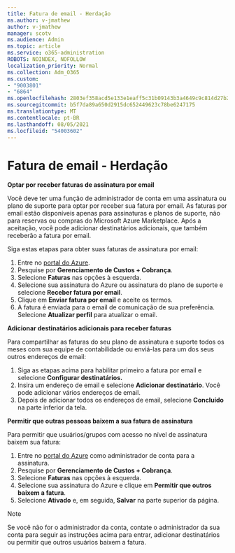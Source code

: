 ```yaml
---
title: Fatura de email - Herdação
ms.author: v-jmathew
author: v-jmathew
manager: scotv
ms.audience: Admin
ms.topic: article
ms.service: o365-administration
ROBOTS: NOINDEX, NOFOLLOW
localization_priority: Normal
ms.collection: Adm_O365
ms.custom:
- "9003801"
- "6864"
ms.openlocfilehash: 2803ef358acd5e133e1eaff5c31b09143b3a4649c9c814d27b214585487c0e7e
ms.sourcegitcommit: b5f7da89a650d2915dc652449623c78be6247175
ms.translationtype: MT
ms.contentlocale: pt-BR
ms.lasthandoff: 08/05/2021
ms.locfileid: "54003602"
---
```

# <a name="e-mail-invoice---legacy"></a>Fatura de email - Herdação

**Optar por receber faturas de assinatura por email**

Você deve ter uma função de administrador de conta em uma assinatura ou plano de suporte para optar por receber sua fatura por email. As faturas por email estão disponíveis apenas para assinaturas e planos de suporte, não para reservas ou compras do Microsoft Azure Marketplace. Após a aceitação, você pode adicionar destinatários adicionais, que também receberão a fatura por email.

Siga estas etapas para obter suas faturas de assinatura por email:

1. Entre no [portal do Azure](https://portal.azure.com/).
2. Pesquise por **Gerenciamento de Custos + Cobrança**.
3. Selecione **Faturas** nas opções à esquerda.
4. Selecione sua assinatura do Azure ou assinatura do plano de suporte e selecione **Receber fatura por email**.
5. Clique em **Enviar fatura por email** e aceite os termos.
6. A fatura é enviada para o email de comunicação de sua preferência. Selecione **Atualizar perfil** para atualizar o email.

**Adicionar destinatários adicionais para receber faturas**

Para compartilhar as faturas do seu plano de assinatura e suporte todos os meses com sua equipe de contabilidade ou enviá-las para um dos seus outros endereços de email:

1. Siga as etapas acima para habilitar primeiro a fatura por email e selecione **Configurar destinatários.**
2. Insira um endereço de email e selecione **Adicionar destinatário**. Você pode adicionar vários endereços de email.
3. Depois de adicionar todos os endereços de email, selecione **Concluído** na parte inferior da tela.

**Permitir que outras pessoas baixem a sua fatura de assinatura**

Para permitir que usuários/grupos com acesso no nível de assinatura baixem sua fatura:

1. Entre no [portal do Azure](https://portal.azure.com/) como administrador de conta para a assinatura.
2. Pesquise por **Gerenciamento de Custos + Cobrança**.
3. Selecione **Faturas** nas opções à esquerda.
4. Selecione sua assinatura do Azure e clique em **Permitir que outros baixem a fatura**.
5. Selecione **Ativado** e, em seguida, **Salvar** na parte superior da página.

> [!NOTE]
Se você não for o administrador da conta, contate o administrador da sua conta para seguir as instruções acima para entrar, adicionar destinatários ou permitir que outros usuários baixem a fatura.
